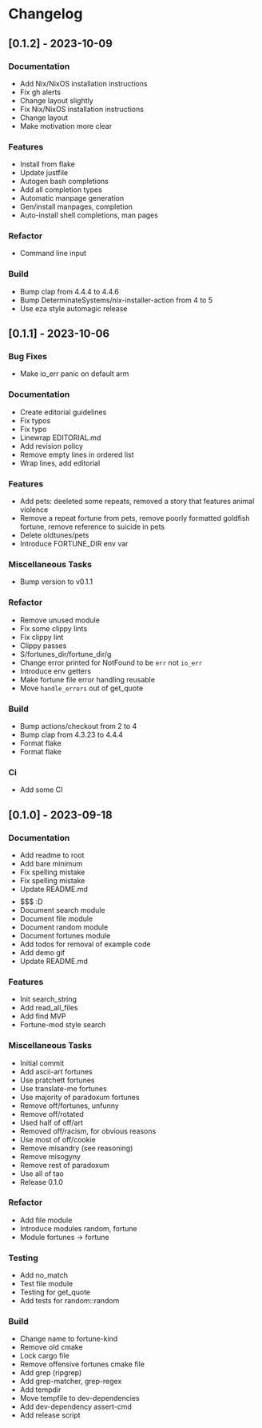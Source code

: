# Changelog

## [0.1.2] - 2023-10-09

### Documentation

- Add Nix/NixOS installation instructions
- Fix gh alerts
- Change layout slightly
- Fix Nix/NixOS installation instructions
- Change layout
- Make motivation more clear

### Features

- Install from flake
- Update justfile
- Autogen bash completions
- Add all completion types
- Automatic manpage generation
- Gen/install manpages, completion
- Auto-install shell completions, man pages

### Refactor

- Command line input

### Build

- Bump clap from 4.4.4 to 4.4.6
- Bump DeterminateSystems/nix-installer-action from 4 to 5
- Use eza style automagic release

## [0.1.1] - 2023-10-06

### Bug Fixes

- Make io_err panic on default arm

### Documentation

- Create editorial guidelines
- Fix typos
- Fix typo
- Linewrap EDITORIAL.md
- Add revision policy
- Remove empty lines in ordered list
- Wrap lines, add editorial

### Features

- Add pets: deeleted some repeats, removed a story that features animal violence
- Remove a repeat fortune from pets, remove poorly formatted goldfish fortune, remove reference to suicide in pets
- Delete oldtunes/pets
- Introduce FORTUNE_DIR env var

### Miscellaneous Tasks

- Bump version to v0.1.1

### Refactor

- Remove unused module
- Fix some clippy lints
- Fix clippy lint
- Clippy passes
- S/fortunes_dir/fortune_dir/g
- Change error printed for NotFound to be `err` not `io_err`
- Introduce env getters
- Make fortune file error handling reusable
- Move `handle_errors` out of get_quote

### Build

- Bump actions/checkout from 2 to 4
- Bump clap from 4.3.23 to 4.4.4
- Format flake
- Format flake

### Ci

- Add some CI

## [0.1.0] - 2023-09-18

### Documentation

- Add readme to root
- Add bare minimum
- Fix spelling mistake
- Fix spelling mistake
- Update README.md
- $$$$$$$ :D
- Document search module
- Document file module
- Document random module
- Document fortunes module
- Add todos for removal of example code
- Add demo gif
- Update README.md

### Features

- Init search_string
- Add read_all_files
- Add find MVP
- Fortune-mod style search

### Miscellaneous Tasks

- Initial commit
- Add ascii-art fortunes
- Use pratchett fortunes
- Use translate-me fortunes
- Use majority of paradoxum fortunes
- Remove off/fortunes, unfunny
- Remove off/rotated
- Used half of off/art
- Removed off/racism, for obvious reasons
- Use most of off/cookie
- Remove misandry (see reasoning)
- Remove misogyny
- Remove rest of paradoxum
- Use all of tao
- Release 0.1.0

### Refactor

- Add file module
- Introduce modules random, fortune
- Module fortunes -> fortune

### Testing

- Add no_match
- Test file module
- Testing for get_quote
- Add tests for random::random

### Build

- Change name to fortune-kind
- Remove old cmake
- Lock cargo file
- Remove offensive fortunes cmake file
- Add grep (ripgrep)
- Add grep-matcher, grep-regex
- Add tempdir
- Move tempfile to dev-dependencies
- Add dev-dependency assert-cmd
- Add release script

